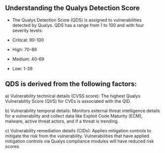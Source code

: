 ## Understanding the Qualys Detection Score
- The Qualys Detection Score (QDS) is assigned to vulnerabilities detected by Qualys. QDS has a range from 1 to 100 and with four severity levels:

- Critical: 90-100

- High: 70-89

- Medium: 40-69

- Low: 1-39

## QDS is derived from the following factors:

a) Vulnerability technical details (CVSS score): The highest Qualys Vulnerability Score (QVS) for CVEs is associated with the QID.

b) Vulnerability temporal details: Monitors external threat intelligence details for a vulnerability and collect data like Exploit Code Maturity (ECM), malware, active threat actors, and if a threat is trending.

c) Vulnerability remediation details (CIDs): Applies mitigation controls to mitigate the risk from the vulnerability. Vulnerabilities that have applied mitigation controls via Qualys compliance modules will have reduced risk scores.
